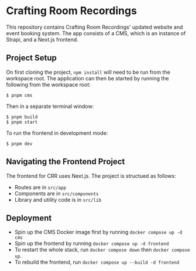 # Crafting Room Recordings

This repository contains Crafting Room Recordings' updated website and event booking system. The app consists of a CMS, which is an instance of Strapi, and a Next.js frontend.

## Project Setup

On first cloning the project, `npm install` will need to be run from the workspace root. The application can then be started by running the following from the workspace root:

```
$ pnpm cms
```

Then in a separate terminal window:

```
$ pnpm build
$ pnpm start
```

To run the frontend in development mode:

```
$ pnpm dev
```

## Navigating the Frontend Project

The frontend for CRR uses Next.js. The project is structued as follows:
- Routes are in `src/app`
- Components are in `src/components`
- Library and utility code is in `src/lib`

## Deployment 

- Spin up the CMS Docker image first by running `docker compose up -d cms`
- Spin up the frontend by running `docker compose up -d frontend`
- To restart the whole stack, run `docker compose down` then `docker compose up`.
- To rebuild the frontend, run `docker compose up --build -d frontend`